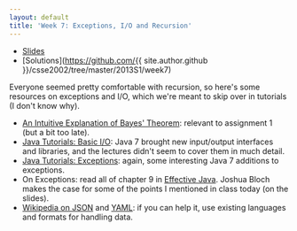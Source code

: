 ```yaml
---
layout: default
title: 'Week 7: Exceptions, I/O and Recursion'
---
```


* [Slides](https://docs.google.com/a/minglis.id.au/presentation/d/1OQZ6uW74bcRnKPqBrOey_z7YEH3WlNKDw-OlxhlD-7s/present)
* [Solutions](https://github.com/{{ site.author.github }}/csse2002/tree/master/2013S1/week7)

Everyone seemed pretty comfortable with recursion, so here's some resources on exceptions and I/O, which we're meant to skip over in tutorials (I don't know why).

* [An Intuitive Explanation of Bayes' Theorem](http://commonsenseatheism.com/?p=13156): relevant to assignment 1 (but a bit too late).
* [Java Tutorials: Basic I/O](http://docs.oracle.com/javase/tutorial/essential/io/): Java 7 brought new input/output interfaces and libraries, and the lectures didn't seem to cover them in much detail.
* [Java Tutorials: Exceptions](http://docs.oracle.com/javase/tutorial/essential/exceptions/): again, some interesting Java 7 additions to exceptions.
* On Exceptions: read all of chapter 9 in <a href="https://www.google.com.au/search?q=effective+java">Effective Java</a>. Joshua Bloch makes the case for some of the points I mentioned in class today (on the slides).
* [Wikipedia on JSON](http://en.wikipedia.org/wiki/JSON) and [YAML](http://en.wikipedia.org/wiki/YAML): if you can help it, use existing languages and formats for handling data.
